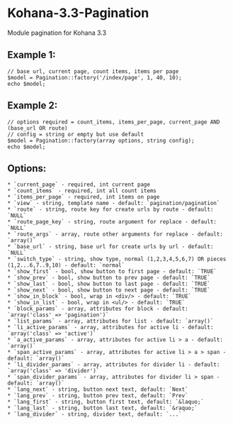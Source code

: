 Kohana-3.3-Pagination
=====================

Module pagination for Kohana 3.3

Example 1:
---------------
	// base url, current page, count items, items per page
	$model = Pagination::factory('/index/page', 1, 40, 10);
	echo $model;

Example 2:
---------------
	// options required = count_items, items_per_page, current_page AND (base_url OR route)
	// config = string or empty but use default
	$model = Pagination::factory(array options, string config);
	echo $model;

Options:
--------
	* `current_page` - required, int current page
	* `count_items` - required, int all count items
	* `items_per_page` - required, int items on page
	* `view` - string, template name - default: `pagination/pagination`
	* `route` - string, route key for create urls by route - default: `NULL`
	* `route_page_key` - string, route argument for replace - default: `NULL`
	* `route_args` - array, route other arguments for replace - default: `array()`
	* `base_url` - string, base url for create urls by url - default: `NULL`
	* `switch_type` - string, show type, normal (1,2,3,4,5,6,7) OR pieces (1,2...6,7..9,10) - default: `normal`
	* `show_first` - bool, show button to first page - default: `TRUE`
	* `show_prev` - bool, show button to prev page - default: `TRUE`
	* `show_last` - bool, show button to last page - default: `TRUE`
	* `show_next` - bool, show button to next page - default: `TRUE`
	* `show_in_block` - bool, wrap in <div/> - default: `TRUE`
	* `show_in_list` - bool, wrap in <ul/> - default: `TRUE`
	* `block_params` - array, attributes for block - default: `array('class' => 'pagination')`
	* `list_params` - array, attributes for list - default: `array()`
	* `li_active_params` - array, attributes for active li - default: `array('class' => 'active')`
	* `a_active_params` - array, attributes for active li > a - default: `array()`
	* `span_active_params` - array, attributes for active li > a > span - default: `array()`
	* `li_divider_params` - array, attributes for divider li - default: `array('class' => 'divider')`
	* `span_divider_params` - array, attributes for divider li > span - default: `array()`
	* `lang_next` - string, button next text, default: `Next`
	* `lang_prev` - string, button prev text, default: `Prev`
	* `lang_first` - string, button first text, default: `&laquo;`
	* `lang_last` - string, button last text, default: `&raquo;`
	* `lang_divider` - string, divider text, default: `...`
